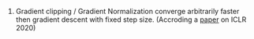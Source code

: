 1. Gradient clipping / Gradient Normalization converge arbitrarily faster then gradient descent with fixed step size. (Accroding a [paper](https://openreview.net/pdf?id=BJgnXpVYwS) on ICLR 2020)
